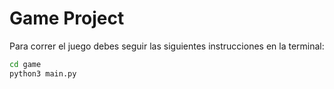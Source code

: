 # Game Project

Para correr el juego debes seguir las siguientes instrucciones en la terminal:


```sh
cd game
python3 main.py
```

